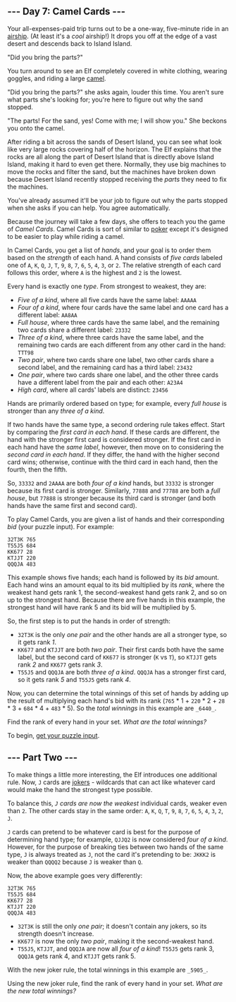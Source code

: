 ## --- Day 7: Camel Cards ---

Your all-expenses-paid trip turns out to be a one-way, five-minute ride in
an  [airship](https://en.wikipedia.org/wiki/Airship). (At least it's a  _cool_
airship!) It drops you off at the edge of a vast desert and descends back to
Island Island.

"Did you bring the parts?"

You turn around to see an Elf completely covered in white clothing, wearing
goggles, and riding a large  [camel](https://en.wikipedia.org/wiki/Dromedary).

"Did you bring the parts?" she asks again, louder this time. You aren't sure
what parts she's looking for; you're here to figure out why the sand stopped.

"The parts! For the sand, yes! Come with me; I will show you." She beckons you
onto the camel.

After riding a bit across the sands of Desert Island, you can see what look like
very large rocks covering half of the horizon. The Elf explains that the rocks
are all along the part of Desert Island that is directly above Island Island,
making it hard to even get there. Normally, they use big machines to move the
rocks and filter the sand, but the machines have broken down because Desert
Island recently stopped receiving the  _parts_  they need to fix the machines.

You've already assumed it'll be your job to figure out why the parts stopped
when she asks if you can help. You agree automatically.

Because the journey will take a few days, she offers to teach you the game of
_Camel Cards_. Camel Cards is sort of similar
to  [poker](https://en.wikipedia.org/wiki/List_of_poker_hands)  except it's
designed to be easier to play while riding a camel.

In Camel Cards, you get a list of  _hands_, and your goal is to order them based
on the  _strength_  of each hand. A hand consists of  _five cards_  labeled one
of  `A`,  `K`,  `Q`,  `J`,  `T`,  `9`,  `8`,  `7`,  `6`,  `5`,  `4`,  `3`,
or  `2`. The relative strength of each card follows this order, where  `A`  is
the highest and  `2`  is the lowest.

Every hand is exactly one  _type_. From strongest to weakest, they are:

- _Five of a kind_, where all five cards have the same label:  `AAAAA`
- _Four of a kind_, where four cards have the same label and one card has a
  different label:  `AA8AA`
- _Full house_, where three cards have the same label, and the remaining two
  cards share a different label:  `23332`
- _Three of a kind_, where three cards have the same label, and the remaining
  two cards are each different from any other card in the hand:  `TTT98`
- _Two pair_, where two cards share one label, two other cards share a second
  label, and the remaining card has a third label:  `23432`
- _One pair_, where two cards share one label, and the other three cards have a
  different label from the pair and each other:  `A23A4`
- _High card_, where all cards' labels are distinct:  `23456`

Hands are primarily ordered based on type; for example, every  _full house_  is
stronger than any  _three of a kind_.

If two hands have the same type, a second ordering rule takes effect. Start by
comparing the  _first card in each hand_. If these cards are different, the hand
with the stronger first card is considered stronger. If the first card in each
hand have the  _same label_, however, then move on to considering the  _second
card in each hand_. If they differ, the hand with the higher second card wins;
otherwise, continue with the third card in each hand, then the fourth, then the
fifth.

So,  `33332`  and  `2AAAA`  are both  _four of a kind_  hands, but  `33332`  is
stronger because its first card is stronger. Similarly,  `77888`  and  `77788`
are both a  _full house_, but  `77888`  is stronger because its third card is
stronger (and both hands have the same first and second card).

To play Camel Cards, you are given a list of hands and their corresponding
_bid_  (your puzzle input). For example:

```
32T3K 765
T55J5 684
KK677 28
KTJJT 220
QQQJA 483
```

This example shows five hands; each hand is followed by its  _bid_  amount. Each
hand wins an amount equal to its bid multiplied by its  _rank_, where the
weakest hand gets rank 1, the second-weakest hand gets rank 2, and so on up to
the strongest hand. Because there are five hands in this example, the strongest
hand will have rank 5 and its bid will be multiplied by 5.

So, the first step is to put the hands in order of strength:

- `32T3K`  is the only  _one pair_  and the other hands are all a stronger type,
  so it gets rank  _1_.
- `KK677`  and  `KTJJT`  are both  _two pair_. Their first cards both have the
  same label, but the second card of  `KK677`  is stronger (`K`  vs  `T`),
  so  `KTJJT`  gets rank  _2_  and  `KK677`  gets rank  _3_.
- `T55J5`  and  `QQQJA`  are both  _three of a kind_.  `QQQJA`  has a stronger
  first card, so it gets rank  _5_  and  `T55J5`  gets rank  _4_.

Now, you can determine the total winnings of this set of hands by adding up the
result of multiplying each hand's bid with its rank (`765`  * 1 +  `220`  *
2 +  `28`  * 3 +  `684`  * 4 +  `483`  * 5). So the  _total winnings_  in this
example are  `_6440_`.

Find the rank of every hand in your set.  _What are the total winnings?_

To begin,  [get your puzzle input](https://adventofcode.com/2023/day/7/input).

## --- Part Two ---

To make things a little more interesting, the Elf introduces one additional
rule. Now,  `J`  cards
are  [jokers](https://en.wikipedia.org/wiki/Joker_(playing_card))  - wildcards
that can act like whatever card would make the hand the strongest type possible.

To balance this,  _`J`  cards are now the weakest_  individual cards, weaker
even than  `2`. The other cards stay in the same
order:  `A`,  `K`,  `Q`,  `T`,  `9`,  `8`,  `7`,  `6`,  `5`,  `4`,  `3`,  `2`,  `J`.

`J`  cards can pretend to be whatever card is best for the purpose of
determining hand type; for example,  `QJJQ2`  is now considered  _four of a
kind_. However, for the purpose of breaking ties between two hands of the same
type,  `J`  is always treated as  `J`, not the card it's pretending to
be:  `JKKK2`  is weaker than  `QQQQ2`  because  `J`  is weaker than  `Q`.

Now, the above example goes very differently:

```
32T3K 765
T55J5 684
KK677 28
KTJJT 220
QQQJA 483
```

- `32T3K`  is still the only  _one pair_; it doesn't contain any jokers, so its
  strength doesn't increase.
- `KK677`  is now the only  _two pair_, making it the second-weakest hand.
- `T55J5`,  `KTJJT`, and  `QQQJA`  are now all  _four of a kind_!  `T55J5`  gets
  rank 3,  `QQQJA`  gets rank 4, and  `KTJJT`  gets rank 5.

With the new joker rule, the total winnings in this example are  `_5905_`.

Using the new joker rule, find the rank of every hand in your set.  _What are
the new total winnings?_